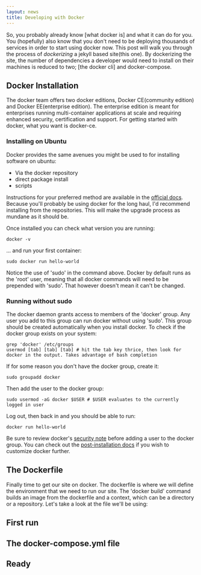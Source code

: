 ```yaml
---
layout: news 
title: Developing with Docker
---
```


So, you probably already know [what docker is] and what it can do for you. You (hopefully) also know that you don't need to be deploying thousands of services in order to start using docker now.
This post will walk you through the process of *dockerizing* a jekyll based site(this one).
By dockerizing the site, the number of dependencies a developer would need to install on their machines is reduced to two; [the docker cli] and docker-compose.

## Docker Installation

The docker team offers two docker editions, Docker CE(community edition) and Docker EE(enterprise edition).
The enterprise edition is meant for enterprises running multi-container applications at scale and requiring enhanced security, certification and support.
For getting started with docker, what you want is docker-ce.

### Installing on Ubuntu

Docker provides the same avenues you might be used to for installing software on ubuntu: 
 - Via the docker repository
 - direct package install
 - scripts

Instructions for your preferred method are available in the [official docs](https://docs.docker.com/install/linux/docker-ce/ubuntu/#install-docker-ce).
Because you'll probably be using docker for the long haul, I'd recommend installing from the repositories.
This will make the upgrade process as mundane as it should be.

Once installed you can check what version you are running:

    docker -v 

... and run your first container:

    sudo docker run hello-world

Notice the use of 'sudo' in the command above. Docker by default runs as the 'root' user, meaning that all docker commands will need to be prepended with 'sudo'.
That however doesn't mean it can't be changed.

### Running without sudo

The docker daemon grants access to members of the 'docker' group. Any user you add to this group can run docker without using 'sudo'.
This group should be created automatically when you install docker.
To check if the docker group exists on your system:

    grep 'docker' /etc/groups
    usermod [tab] [tab] [tab] # hit the tab key thrice, then look for docker in the output. Takes advantage of bash completion

If for some reason you don't have the docker group, create it:

    sudo groupadd docker

Then add the user to the docker group:

    sudo usermod -aG docker $USER # $USER evaluates to the currently logged in user

Log out, then back in and you should be able to run:

    docker run hello-world

Be sure to review docker's [security note](https://docs.docker.com/engine/security/security/#docker-daemon-attack-surface) before adding a user to the docker group.
You can check out the [post-installation docs](https://docs.docker.com/install/linux/linux-postinstall/) if you wish to customize docker further.

## The Dockerfile

Finally time to get our site on docker. The dockerfile is where we will define the environment that we need to run our site.
The 'docker build' command builds an image from the dockerfile and a context, which can be a directory or a repository.
Let's take a look at the file we'll be using:

    

## First run

## The docker-compose.yml file

## Ready
